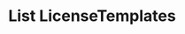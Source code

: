 ---
title: List LicenseTemplates
excerpt: Retrieve a paginated, filtered list of LicenseTemplates
api:
  file: jacobswagger.json
  operationId: post_api-v2-licenses-templates
hidden: false
---